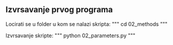 ## Izvrsavanje prvog programa

Locirati se u folder u kom se nalazi skripta:
"""
cd 02_methods
"""

Izvrsavanje skripte:
"""
python 02_parameters.py
"""